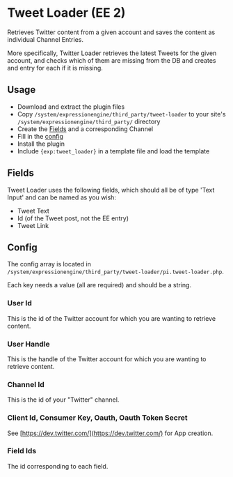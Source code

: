 # Tweet Loader (EE 2)

Retrieves Twitter content from a given account and saves the content as individual Channel Entries.

More specifically, Twitter Loader retrieves the latest Tweets for the given account, and checks which of them are missing from the DB and creates and entry for each if it is missing.

## Usage

* Download and extract the plugin files
* Copy `/system/expressionengine/third_party/tweet-loader` to your site's `/system/expressionengine/third_party/` directory
* Create the [Fields](#fields) and a corresponding Channel
* Fill in the [config](#config)
* Install the plugin
* Include `{exp:tweet_loader}` in a template file and load the template

## <a name="fields"></a>Fields

Tweet Loader uses the following fields, which should all be of type 'Text Input' and can be named as you wish:

* Tweet Text
* Id (of the Tweet post, not the EE entry)
* Tweet Link

## <a name="config"></a>Config

The config array is located in `/system/expressionengine/third_party/tweet-loader/pi.tweet-loader.php`.

Each key needs a value (all are required) and should be a string.

### User Id

This is the id of the Twitter account for which you are wanting to retrieve content.

### User Handle

This is the handle of the Twitter account for which you are wanting to retrieve content.

### Channel Id

This is the id of your "Twitter" channel.

### Client Id, Consumer Key, Oauth, Oauth Token Secret

See [https://dev.twitter.com/](https://dev.twitter.com/) for App creation.

### Field Ids

The id corresponding to each field.